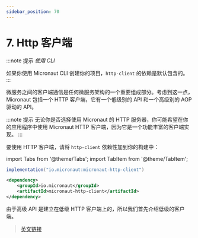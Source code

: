 ```yaml
---
sidebar_position: 70
---
```


# 7. Http 客户端

:::note 提示
*使用 CLI*

如果你使用 Micronaut CLI 创建你的项目，`http-client` 的依赖是默认包含的。
:::

微服务之间的客户端通信是任何微服务架构的一个重要组成部分。考虑到这一点，Micronaut 包括一个 HTTP 客户端，它有一个低级别的 API 和一个高级别的 AOP 驱动的 API。

:::note 提示
无论你是否选择使用 Micronaut 的 HTTP 服务器，你可能希望在你的应用程序中使用 Micronaut HTTP 客户端，因为它是一个功能丰富的客户端实现。
:::

要使用 HTTP 客户端，请将 `http-client` 依赖性加到你的构建中：

import Tabs from '@theme/Tabs';
import TabItem from '@theme/TabItem';

<Tabs>
  <TabItem value="Gradle" label="Gradle">

```groovy
implementation("io.micronaut:micronaut-http-client")
```

  </TabItem>
  <TabItem value="Maven" label="Maven">

```xml
<dependency>
    <groupId>io.micronaut</groupId>
    <artifactId>micronaut-http-client</artifactId>
</dependency>
```

  </TabItem>
</Tabs>

由于高级 API 是建立在低级 HTTP 客户端上的，所以我们首先介绍低级的客户端。

> [英文链接](https://docs.micronaut.io/3.8.4/guide/index.html#httpClient)
